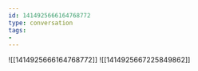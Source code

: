 ```yaml
---
id: 1414925666164768772
type: conversation
tags:
- 
---
```

![[1414925666164768772]]
![[1414925667225849862]]

